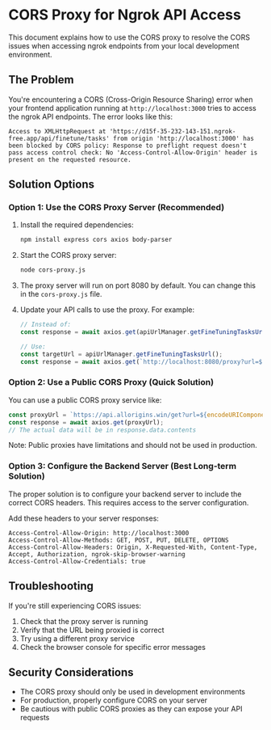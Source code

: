 # CORS Proxy for Ngrok API Access

This document explains how to use the CORS proxy to resolve the CORS issues when accessing ngrok endpoints from your local development environment.

## The Problem

You're encountering a CORS (Cross-Origin Resource Sharing) error when your frontend application running at `http://localhost:3000` tries to access the ngrok API endpoints. The error looks like this:

```
Access to XMLHttpRequest at 'https://d15f-35-232-143-151.ngrok-free.app/api/finetune/tasks' from origin 'http://localhost:3000' has been blocked by CORS policy: Response to preflight request doesn't pass access control check: No 'Access-Control-Allow-Origin' header is present on the requested resource.
```

## Solution Options

### Option 1: Use the CORS Proxy Server (Recommended)

1. Install the required dependencies:
   ```bash
   npm install express cors axios body-parser
   ```

2. Start the CORS proxy server:
   ```bash
   node cors-proxy.js
   ```

3. The proxy server will run on port 8080 by default. You can change this in the `cors-proxy.js` file.

4. Update your API calls to use the proxy. For example:
   ```javascript
   // Instead of:
   const response = await axios.get(apiUrlManager.getFineTuningTasksUrl());

   // Use:
   const targetUrl = apiUrlManager.getFineTuningTasksUrl();
   const response = await axios.get(`http://localhost:8080/proxy?url=${encodeURIComponent(targetUrl)}`);
   ```

### Option 2: Use a Public CORS Proxy (Quick Solution)

You can use a public CORS proxy service like:

```javascript
const proxyUrl = `https://api.allorigins.win/get?url=${encodeURIComponent(targetUrl)}`;
const response = await axios.get(proxyUrl);
// The actual data will be in response.data.contents
```

Note: Public proxies have limitations and should not be used in production.

### Option 3: Configure the Backend Server (Best Long-term Solution)

The proper solution is to configure your backend server to include the correct CORS headers. This requires access to the server configuration.

Add these headers to your server responses:

```
Access-Control-Allow-Origin: http://localhost:3000
Access-Control-Allow-Methods: GET, POST, PUT, DELETE, OPTIONS
Access-Control-Allow-Headers: Origin, X-Requested-With, Content-Type, Accept, Authorization, ngrok-skip-browser-warning
Access-Control-Allow-Credentials: true
```

## Troubleshooting

If you're still experiencing CORS issues:

1. Check that the proxy server is running
2. Verify that the URL being proxied is correct
3. Try using a different proxy service
4. Check the browser console for specific error messages

## Security Considerations

- The CORS proxy should only be used in development environments
- For production, properly configure CORS on your server
- Be cautious with public CORS proxies as they can expose your API requests